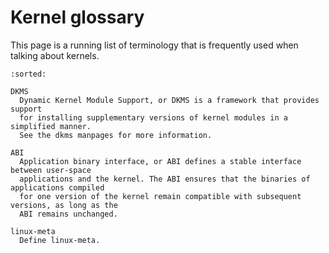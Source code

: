 # Kernel glossary

This page is a running list of terminology that is frequently used when talking
about kernels.

```{glossary}
:sorted:

DKMS
  Dynamic Kernel Module Support, or DKMS is a framework that provides support
  for installing supplementary versions of kernel modules in a simplified manner.
  See the dkms manpages for more information.

ABI
  Application binary interface, or ABI defines a stable interface between user-space
  applications and the kernel. The ABI ensures that the binaries of applications compiled
  for one version of the kernel remain compatible with subsequent versions, as long as the
  ABI remains unchanged.

linux-meta
  Define linux-meta.
```